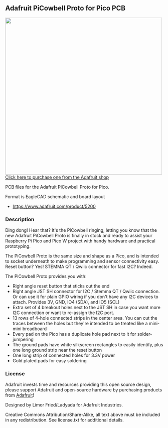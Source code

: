 ## Adafruit PiCowbell Proto for Pico PCB

<a href="http://www.adafruit.com/products/5200"><img src="assets/5200.jpg?raw=true" width="500px"><br/>
Click here to purchase one from the Adafruit shop</a>

PCB files for the Adafruit PiCowbell Proto for Pico. 

Format is EagleCAD schematic and board layout
* https://www.adafruit.com/product/5200

### Description

Ding dong! Hear that? It's the PiCowbell ringing, letting you know that the new Adafruit PiCowbell Proto is finally in stock and ready to assist your Raspberry Pi Pico and Pico W project with handy hardware and practical prototyping.

The PiCowbell Proto is the same size and shape as a Pico, and is intended to socket underneath to make programming and sensor connectivity easy. Reset button? Yes! STEMMA QT / Qwiic connector for fast I2C? Indeed. 

The PiCowbell Proto provides you with:
* Right angle reset button that sticks out the end
* Right angle JST SH connector for I2C / Stemma QT / Qwiic connection. Or can use it for plain GPIO wiring if you don't have any I2C devices to attach. Provides 3V, GND, IO4 (SDA), and IO5 (SCL)
* Extra set of 4 breakout holes next to the JST SH in case you want more I2C connection or want to re-assign the I2C port.
* 13 rows of 4-hole connected strips in the center area. You can cut the traces between the holes but they're intended to be treated like a mini-mini breadboard
* Every pad on the Pico has a duplicate hole pad next to it for solder-jumpering
* The ground pads have white silkscreen rectangles to easily identify, plus one long ground strip near the reset button
* One long strip of connected holes for 3.3V power
* Gold plated pads for easy soldering

### License

Adafruit invests time and resources providing this open source design, please support Adafruit and open-source hardware by purchasing products from [Adafruit](https://www.adafruit.com)!

Designed by Limor Fried/Ladyada for Adafruit Industries.

Creative Commons Attribution/Share-Alike, all text above must be included in any redistribution. 
See license.txt for additional details.

